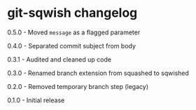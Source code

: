 # git-sqwish changelog
0.5.0 - Moved `message` as a flagged parameter

0.4.0 - Separated commit subject from body

0.3.1 - Audited and cleaned up code

0.3.0 - Renamed branch extension from squashed to sqwished

0.2.0 - Removed temporary branch step (legacy)

0.1.0 - Initial release
